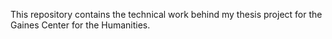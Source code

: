 This repository contains the technical work behind my thesis project for the Gaines Center for the Humanities.
